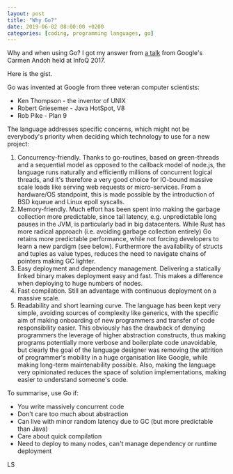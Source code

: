 ```yaml
---
layout: post
title: "Why Go?"
date: 2019-06-02 08:00:00 +0200
categories: [coding, programming languages, go]
---
```

Why and when using Go?
I got my answer from [a talk](https://youtu.be/bmZNaUcwBt4) from Google's Carmen Andoh held at InfoQ 2017.

Here is the gist.

Go was invented at Google from three veteran computer scientists:

- Ken Thompson - the inventor of UNIX
- Robert Griesemer - Java HotSpot, V8
- Rob Pike - Plan 9

The language addresses specific concerns, which might not be everybody's priority when deciding which technology to use for a new project:

1. Concurrency-friendly. Thanks to go-routines, based on green-threads and a sequential model as opposed to the callback model of node.js,
the language runs naturally and efficiently millions of concurrent logical threads, and it's therefore a very good choice for IO-bound massive
scale loads like serving web requests or micro-services. From a hardware/OS standpoint, this is made possible by the introduction of BSD 
kqueue and Linux epoll syscalls.
2. Memory-friendly. Much effort has been spent into making the garbage collection more predictable, since tail latency, e.g. unpredictable
long pauses in the JVM, is particularly bad in big datacenters. While Rust has more radical approach (i.e. avoiding garbage collection
entirely) Go retains more predictable performance, while not forcing developers to learn a new pardigm (see below). Furthermore
the availability of structs and tuples as value types, reduces the need to navigate chains of pointers making GC lighter.
3. Easy deployment and dependency management. Delivering a statically linked binary makes deployment easy and fast. This makes a difference 
when deploying to huge numbers of nodes. 
4. Fast compilation. Still an advantage with continuous deployment on a massive scale.
5. Readability and short learning curve. The language has been kept very simple, avoiding sources of complexity like generics, with the
specific aim of making onboarding of new programmers and transfer of code responsibility easier. This obviously has the drawback of denying
programmers the leverage of higher abstraction constructs, thus making programs potentially more verbose and boilerplate code unavoidable,
but clearly the goal of the language designer was removing the attrition of programmer's mobility in a huge organisation like Google, while
making long-term maintenability possible. Also, making the language very opinionated reduces the space of solution implementations, making 
easier to understand someone's code.

To summarise, use Go if:
- You write massively concurrent code
- Don't care too much about abstraction
- Can live with minor random latency due to GC (but more predictable than Java)
- Care about quick compilation
- Need to deploy to many nodes, can't manage dependency or runtime deployment

LS
